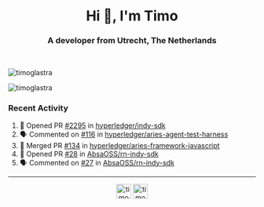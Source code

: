 <h1 align="center">Hi 👋, I'm Timo</h1>
<h3 align="center">A developer from Utrecht, The Netherlands</h3>
<br/>
<!-- https://github.com/rahuldkjain/github-profile-readme-generator --!>

<p align="left"><img src="https://github-readme-stats.vercel.app/api?username=timoglastra&show_icons=true&count_private=true&" alt="timoglastra" /></p>

<!--
Github language stats
<p align="left"><img src="https://github-readme-stats.vercel.app/api/top-langs/?username=timoglastra&layout=compact" alt="timoglastra" /><p>
-->

<!-- Codestats language stats -->
<p align="left"><img src="https://codestats-readme.vercel.app/api/top-langs/?username=timoglastra&layout=compact&language_count=12" alt="timoglastra" /><p>  
  
<h3>Recent Activity</h3>

<!--START_SECTION:activity-->
1. 💪 Opened PR [#2295](https://github.com/hyperledger/indy-sdk/pull/2295) in [hyperledger/indy-sdk](https://github.com/hyperledger/indy-sdk)
2. 🗣 Commented on [#116](https://github.com/hyperledger/aries-agent-test-harness/issues/116) in [hyperledger/aries-agent-test-harness](https://github.com/hyperledger/aries-agent-test-harness)
3. 🎉 Merged PR [#134](https://github.com/hyperledger/aries-framework-javascript/pull/134) in [hyperledger/aries-framework-javascript](https://github.com/hyperledger/aries-framework-javascript)
4. 💪 Opened PR [#28](https://github.com/AbsaOSS/rn-indy-sdk/pull/28) in [AbsaOSS/rn-indy-sdk](https://github.com/AbsaOSS/rn-indy-sdk)
5. 🗣 Commented on [#27](https://github.com/AbsaOSS/rn-indy-sdk/issues/27) in [AbsaOSS/rn-indy-sdk](https://github.com/AbsaOSS/rn-indy-sdk)
<!--END_SECTION:activity-->

---

<p align="center">
<a href="https://twitter.com/timoglastra" target="blank"><img align="center" src="https://cdn.jsdelivr.net/npm/simple-icons@3.0.1/icons/twitter.svg" alt="timoglastra" height="30" width="30" /></a>
<a href="https://linkedin.com/in/timoglastra" target="blank"><img align="center" src="https://cdn.jsdelivr.net/npm/simple-icons@3.0.1/icons/linkedin.svg" alt="timoglastra" height="30" width="30" /></a>
</p>



